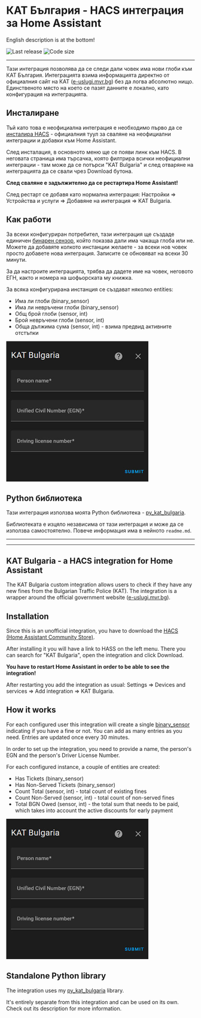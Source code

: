 # КАТ България - HACS интеграция за Home Assistant

English description is at the bottom!

![Last release](https://img.shields.io/github/release-date/nedevski/hacs_kat_bulgaria?style=flat-square)
![Code size](https://img.shields.io/github/languages/code-size/nedevski/hacs_kat_bulgaria?style=flat-square)

---

Тази интеграция позволява да се следи дали човек има нови глоби към КАТ България. Интеграцията взима информацията директно от официалния сайт на КАТ ([e-uslugi.mvr.bg](https://e-uslugi.mvr.bg/services/kat-obligations)) без да логва абсолютно нищо. Единственото място на което се пазят данните е локално, като конфигурация на интеграцията.

## Инсталиране

Тъй като това е неофициална интеграция е необходимо първо да се [инсталира HACS](https://hacs.xyz/docs/setup/download) - официалния туул за сваляне на неофициални интеграции и добавки към Home Assistant.

След инсталация, в основното меню ще се появи линк към HACS. В неговата страница има търсачка, която филтрира всички неофициални интеграции - там може да се потърси "KAT Bulgaria" и след отваряне на интеграцията да се свали чрез Download бутона.

**След сваляне е задължително да се рестартира Home Assistant!**

След рестарт се добавя като нормална интеграция: Настройки => Устройства и услуги => Добавяне на интеграция => KAT Bulgaria.

## Как работи

За всеки конфигуриран потребител, тази интеграция ще създаде единичен [бинарен сензор](/integrations/binary_sensor), който показва дали има чакаща глоба или не. Можете да добавяте колкото инстанции желаете - за всеки нов човек просто добавете нова интеграция. Записите се обновяват на всеки 30 минути.

За да настроите интеграцията, трябва да дадете име на човек, неговото ЕГН, както и номера на шофьорската му книжка.

За всяка конфигурирана инстанция се създават няколко entities:

- Има ли глоби (binary_sensor)
- Има ли невръчени глоби (binary_sensor)
- Общ брой глоби (sensor, int)
- Брой невръчени глоби (sensor, int)
- Обща дължима сума (sensor, int) - взима предвид активните отстъпки

![Config flow](https://raw.githubusercontent.com/Nedevski/hass_kat_bulgaria/main/docs/config-flow-en.jpg)

## Python библиотека

Тази интеграция използва моята Python библиотека - [py_kat_bulgaria](https://github.com/Nedevski/py_kat_bulgaria).

Библиотеката е изцяло независима от тази интеграция и може да се използва самостоятелно. Повече информация има в нейното `readme.md`.

---

---

## KAT Bulgaria - a HACS integration for Home Assistant

The KAT Bulgaria custom integration allows users to check if they have any new fines from the Bulgarian Traffic Police (KAT). The integration is a wrapper around the official government website ([e-uslugi.mvr.bg](https://e-uslugi.mvr.bg/services/kat-obligations)).

## Installation

Since this is an unofficial integration, you have to download the [HACS (Home Assistant Community Store)](https://hacs.xyz/docs/setup/download).

After installing it you will have a link to HASS on the left menu. There you can search for "KAT Bulgaria", open the integration and click Download.

**You have to restart Home Assistant in order to be able to see the integration!**

After restarting you add the integration as usual: Settings => Devices and services => Add integration => KAT Bulgaria.

## How it works

For each configured user this integration will create a single [binary_sensor](/integrations/binary_sensor) indicating if you have a fine or not. You can add as many entries as you need. Entries are updated once every 30 minutes.

In order to set up the integration, you need to provide a name, the person's EGN and the person's Driver License Number.

For each configured instance, a couple of entities are created:

- Has Tickets (binary_sensor)
- Has Non-Served Tickets (binary_sensor)
- Count Total (sensor, int) - total count of existing fines
- Count Non-Served (sensor, int) - total count of non-served fines
- Total BGN Owed (sensor, int) - the total sum that needs to be paid, which takes into account the active discounts for early payment

![Config flow](https://raw.githubusercontent.com/Nedevski/hass_kat_bulgaria/main/docs/config-flow-en.jpg)

## Standalone Python library

The integration uses my [py_kat_bulgaria](https://github.com/Nedevski/py_kat_bulgaria) library.

It's entirely separate from this integration and can be used on its own. Check out its description for more information.
